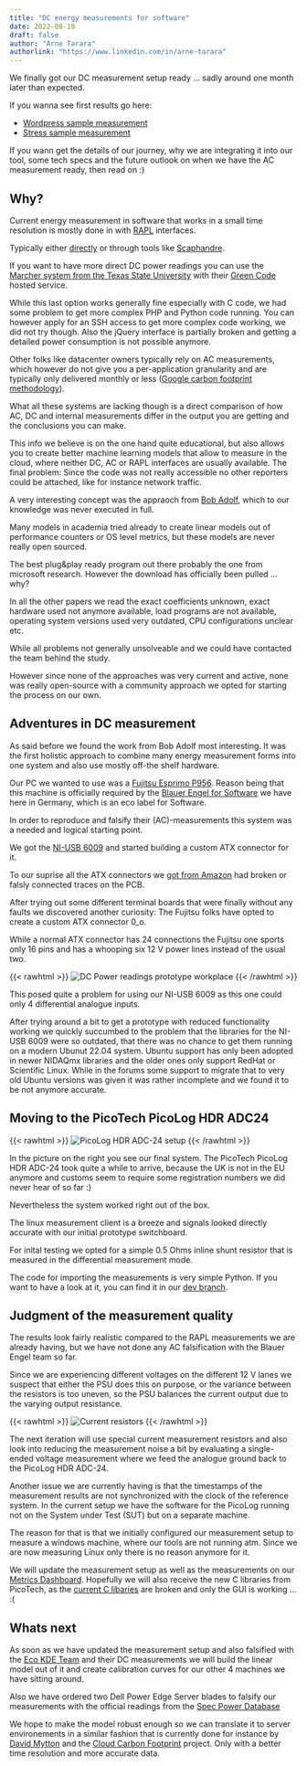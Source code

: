 ```yaml
---
title: "DC energy measurements for software"
date: 2022-08-10
draft: false
author: "Arne Tarara"
authorlink: "https://www.linkedin.com/in/arne-tarara"
---
```


We finally got our DC measurement setup ready ... sadly around one month later
than expected.

If you wanna see first results go here: 
- [Wordpress sample measurement](https://metrics.green-coding.org/stats.html?id=2213b2ec-f96f-4fb4-9fc9-82094bdee1bb)
- [Stress sample measurement](https://metrics.green-coding.org/stats.html?id=f99e563d-2c5c-453d-99fe-5ac9f6f307ac)

If you wann get the details of our journey, why we are integrating it into our tool, some tech specs and the future outlook on when we have the AC measurement ready, then read on :)

## Why?

Current energy measurement in software that works in a small time resolution is mostly done in with 
[RAPL](https://01.org/blogs/2014/running-average-power-limit-%E2%80%93-rapl) interfaces. 

Typically either [directly](https://web.eece.maine.edu/~vweaver/projects/rapl/) or through tools like [Scaphandre](https://github.com/hubblo-org/scaphandre).

If you want to have more direct DC power readings you can use the [Marcher system from the Texas State University](https://greensoft.cs.txstate.edu/index.php/2018/05/22/marcher-the-need-for-a-fine-grained-software-energy-efficiency-measuring-platform/) with their [Green Code](https://greencode.cs.txstate.edu/) hosted service. 

While this last option works generally fine especially with C code, we had some problem to get more complex PHP and Python code running. 
You can however apply for an SSH access to get more complex code working, we did not try though.
Also the jQuery interface is partially broken and getting a detailed power consumption is not possible anymore.

Other folks like datacenter owners typically rely on AC measurements, which however do not give you a per-application granularity and are typically only delivered monthly or less ([Google carbon footprint methodology](https://cloud.google.com/carbon-footprint/docs/methodology)).

What all these systems are lacking though is a direct comparison of how AC, DC and internal measurements
differ in the output you are getting and the conclusions you can make.

This info we believe is on the one hand quite educational, but also allows you to create better machine learning models that allow to measure in the cloud, where neither DC, AC or RAPL interfaces are usually available.
The final problem: Since the code was not really accessible no other reporters could be attached, like for instance network traffic.

A very interesting concept was the appraoch from [Bob Adolf](https://cloud.google.com/carbon-footprint/docs/methodology), which to our knowledge was never executed in full.

Many models in academia tried already to create linear models out of performance counters or OS level metrics,
 but these models are never really open sourced.

The best plug&play ready program out there probably the one from microsoft research. However
the download has officially been pulled ... why?


In all the other papers we read the exact coefficients unknown, exact hardware used not anymore available, load programs are not available, operating system versions used very outdated, CPU configurations unclear etc.

While all problems not generally unsolveable and we could have contacted the team behind
the study.

However since none of the approaches was very current and active, none was really open-source with a community approach we opted for starting the process on our own.

## Adventures in DC measurement

As said before we found the work from Bob Adolf most interesting.
It was the first holistic approach to combine many energy measurement forms into one system
and also use mostly off-the shelf hardware.

Our PC we wanted to use was a [Fujitsu Esprimo P956](https://www.astinashop.de/wp-content/uploads/2018/06/P956.pdf). Reason being that this machine is officially required by the [Blauer Engel for Software](https://www.blauer-engel.de/en/productworld/resources-and-energy-efficient-software-products) we have here in Germany, which is an eco label for Software.

In order to reproduce and falsify their (AC)-measurements this system was a needed and logical starting point.

We got the [NI-USB 6009](https://www.ni.com/de-de/support/model.usb-6009.html) and started building a custom ATX connector for it.

To our suprise all the ATX connectors we [got from Amazon](https://www.amazon.de/gp/product/B07RHMR9D6/ref=ppx_yo_dt_b_search_asin_title?ie=UTF8&psc=1) had broken or falsly connected traces on the PCB.

After trying out some different terminal boards that were finally without any faults we discovered another curiosity: The Fujitsu folks have opted to create a custom ATX connector 0_o.

While a normal ATX connector has 24 connections the Fujitsu one sports only 16 pins and has a whooping
six 12 V power lines instead of the usual two.

{{< rawhtml >}}
<img class="ui big floated right rounded bordered image" src="/img/blog/dc-power-readings-prototype-workplace.webp" alt="DC Power readings prototype workplace" loading="lazy">
{{< /rawhtml >}}

This posed quite a problem for using our NI-USB 6009 as this one could only 4 differential analogue inputs.

After trying around a bit to get a prototype with reduced functionality working we quickly succumbed to the problem that the libraries for the NI-USB 6009 were so outdated, that there was no chance to get them running on a modern Ubunut 22.04 system.
Ubuntu support has only been adopted in newer NIDAQmx libraries and the older ones only support RedHat or Scientific Linux.
While in the forums some support to migrate that to very old Ubuntu versions was given it was rather incomplete and we found it to be not anymore accurate.

## Moving to the PicoTech PicoLog HDR ADC24

{{< rawhtml >}}
<img class="ui medium floated right rounded bordered image" src="/img/blog/picolog-hdr-setup.webp" alt="PicoLog HDR ADC-24 setup" loading="lazy">
{{< /rawhtml >}}

In the picture on the right you see our final system. The PicoTech PicoLog HDR ADC-24 took quite a while to arrive, because the UK is not in the EU anymore and customs seem to require some registration numbers we did never hear of so far :)

Nevertheless the system worked right out of the box.

The linux measurement client is a breeze and signals looked directly accurate with our initial prototype switchboard.

For inital testing we opted for a simple 0.5 Ohms inline shunt resistor that is measured in the differential measurement mode.

The code for importing the measurements is very simple Python. If you want to have a look at it, you can find it in our [dev branch](https://github.com/green-coding-berlin/green-metrics-tool/blob/dev/tools/dc_converter.py).


## Judgment of the measurement quality

The results look fairly realistic compared to the RAPL measurements we are already having, but we have not done any AC falsification with the Blauer Engel team so far.

Since we are experiencing different voltages on the different 12 V lanes we suspect that either the PSU does this on purpose, or the variance between the resistors is too uneven, so the PSU balances the current output due to the varying output resistance.


{{< rawhtml >}}
<img class="ui large floated right rounded bordered image" src="/img/blog/current_resistor_bank.webp" alt="Current resistors" loading="lazy">
{{< /rawhtml >}}


The next iteration will use special current measurement resistors and also look into reducing the measurement noise a bit by evaluating a single-ended voltage measurement where we feed the analogue ground back to the PicoLog HDR ADC-24.

Another issue we are currently having is that the timestamps of the measurement results are not synchronized with the clock of the reference system. In the current setup we have the software for the PicoLog running not on the System under Test (SUT) but on a separate machine. 

The reason for that is that we initially configured our measurement setup to measure a windows machine, where our tools are not running atm.
Since we are now measuring Linux only there is no reason anymore for it.

We will update the measurement setup as well as the measurements on our [Metrics Dashboard](https://metrics.green-coding.org). Hopefully we will also receive the new C libraries from PicoTech, as the [current C libaries](https://github.com/picotech/picosdk-c-examples/tree/master/picohrdl) are broken and only the GUI is working ... :(

## Whats next

As soon as we have updated the measurement setup and also falsified with the [Eco KDE Team]() and their DC measurements we will build the linear model out of it and create calibration curves for our other 4 machines 
we have sitting around.

Also we have ordered two Dell Power Edge Server blades to falsify our measurements with the official readings from the [Spec Power Database](https://spec.org/power_ssj2008/results/)

We hope to make the model robust enough so we can translate it to server environements in a similar 
fashion that is currently done for instance by [David Mytton](https://github.com/cloud-carbon-footprint/cloud-carbon-coefficients) and the [Cloud Carbon Footprint](https://www.cloudcarbonfootprint.org/docs/methodology/) project.
Only with a better time resolution and more accurate data.
